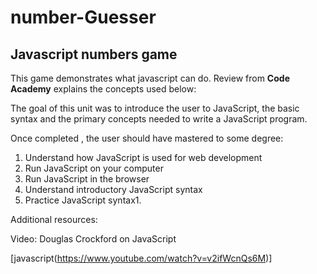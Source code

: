 # number-Guesser
## Javascript numbers game

This game demonstrates what javascript can do.  Review from **Code Academy** explains the concepts used below:

The goal of this unit was to introduce the user to JavaScript, the basic syntax and the primary concepts needed to write a JavaScript program.

Once completed , the user should have mastered to some degree:

1. Understand how JavaScript is used for web development
1. Run JavaScript on your computer
1. Run JavaScript in the browser
1. Understand introductory JavaScript syntax
1. Practice JavaScript syntax1. 
 
 Additional resources:

Video: Douglas Crockford on JavaScript

[javascript(https://www.youtube.com/watch?v=v2ifWcnQs6M)]

